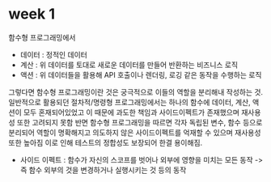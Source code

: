 # week 1

함수형 프로그래밍에서

- 데이터 : 정적인 데이터
- 계산 : 위 데이터를 토대로 새로운 데이터를 만들어 반환하는 비즈니스 로직
- 액션 : 위 데이터들을 활용해 API 호출이나 렌더링, 로깅 같은 동작을 수행하는 로직

그렇다면 함수형 프로그래밍이란 것은 궁극적으로 이들의 역할을 분리해내 작성하는 것.
일반적으로 활용되던 절차적/명령형 프로그래밍에서는 하나의 함수에 데이터, 계산, 액션이 모두 혼재되어있었고 이 때문에 과도한 책임과 사이드이펙트가 존재했으며 재사용성 또한 고려되지 못함
반면 함수형 프로그래밍을 따르면 각자 독립된 변수, 함수 등으로 분리되어 역할이 명확해지고 의도하지 않은 사이드이펙트를 억재할 수 있으며 재사용성 또한 높아짐
이로 인해 테스트의 정합성도 보장되어 한결 용이해짐.

- 사이드 이펙트 : 함수가 자신의 스코프를 벗어나 외부에 영향을 미치는 모든 동작
  -> 즉 함수 외부의 것을 변경하거나 실행시키는 것 등의 동작
